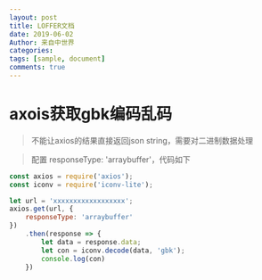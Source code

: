 ```yaml
---
layout: post
title: LOFFER文档
date: 2019-06-02
Author: 来自中世界
categories: 
tags: [sample, document]
comments: true
--- 
```


# axois获取gbk编码乱码

> 不能让axios的结果直接返回json string，需要对二进制数据处理

> 配置 responseType: 'arraybuffer'，代码如下

```javascript
const axios = require('axios');
const iconv = require('iconv-lite');

let url = 'xxxxxxxxxxxxxxxxxx';
axios.get(url, {
    responseType: 'arraybuffer'
})
    .then(response => {
        let data = response.data;
        let con = iconv.decode(data, 'gbk');
        console.log(con)
    })
```
